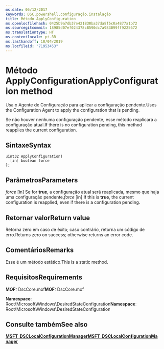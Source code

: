 ```yaml
---
ms.date: 06/12/2017
keywords: DSC,powershell,configuração,instalação
title: Método ApplyConfiguration
ms.openlocfilehash: 0425b9a7db37e421830ba37da8f5c0a4877a1b72
ms.sourcegitcommit: 18985d07ef024378c8590dc7a983099ff9225672
ms.translationtype: HT
ms.contentlocale: pt-BR
ms.lasthandoff: 10/04/2019
ms.locfileid: "71953453"
---
```

# <a name="applyconfiguration-method"></a><span data-ttu-id="cce34-103">Método ApplyConfiguration</span><span class="sxs-lookup"><span data-stu-id="cce34-103">ApplyConfiguration method</span></span>

<span data-ttu-id="cce34-104">Usa o Agente de Configuração para aplicar a configuração pendente.</span><span class="sxs-lookup"><span data-stu-id="cce34-104">Uses the Configuration Agent to apply the configuration that is pending.</span></span>

<span data-ttu-id="cce34-105">Se não houver nenhuma configuração pendente, esse método reaplicará a configuração atual.</span><span class="sxs-lookup"><span data-stu-id="cce34-105">If there is no configuration pending, this method reapplies the current configuration.</span></span>

## <a name="syntax"></a><span data-ttu-id="cce34-106">Sintaxe</span><span class="sxs-lookup"><span data-stu-id="cce34-106">Syntax</span></span>

```mof
uint32 ApplyConfiguration(
  [in] boolean force
);
```

## <a name="parameters"></a><span data-ttu-id="cce34-107">Parâmetros</span><span class="sxs-lookup"><span data-stu-id="cce34-107">Parameters</span></span>

<span data-ttu-id="cce34-108">*force* \[in\] Se for **true**, a configuração atual será reaplicada, mesmo que haja uma configuração pendente.</span><span class="sxs-lookup"><span data-stu-id="cce34-108">*force* \[in\] If this is **true**, the current configuration is reapplied, even if there is a configuration pending.</span></span>

## <a name="return-value"></a><span data-ttu-id="cce34-109">Retornar valor</span><span class="sxs-lookup"><span data-stu-id="cce34-109">Return value</span></span>

<span data-ttu-id="cce34-110">Retorna zero em caso de êxito; caso contrário, retorna um código de erro.</span><span class="sxs-lookup"><span data-stu-id="cce34-110">Returns zero on success; otherwise returns an error code.</span></span>

## <a name="remarks"></a><span data-ttu-id="cce34-111">Comentários</span><span class="sxs-lookup"><span data-stu-id="cce34-111">Remarks</span></span>

<span data-ttu-id="cce34-112">Esse é um método estático.</span><span class="sxs-lookup"><span data-stu-id="cce34-112">This is a static method.</span></span>

## <a name="requirements"></a><span data-ttu-id="cce34-113">Requisitos</span><span class="sxs-lookup"><span data-stu-id="cce34-113">Requirements</span></span>

<span data-ttu-id="cce34-114">**MOF:** DscCore.mof</span><span class="sxs-lookup"><span data-stu-id="cce34-114">**MOF:** DscCore.mof</span></span>

<span data-ttu-id="cce34-115">**Namespace**: Root\Microsoft\Windows\DesiredStateConfiguration</span><span class="sxs-lookup"><span data-stu-id="cce34-115">**Namespace**: Root\Microsoft\Windows\DesiredStateConfiguration</span></span>

## <a name="see-also"></a><span data-ttu-id="cce34-116">Consulte também</span><span class="sxs-lookup"><span data-stu-id="cce34-116">See also</span></span>

[<span data-ttu-id="cce34-117">**MSFT_DSCLocalConfigurationManager**</span><span class="sxs-lookup"><span data-stu-id="cce34-117">**MSFT_DSCLocalConfigurationManager**</span></span>](msft-dsclocalconfigurationmanager.md)
